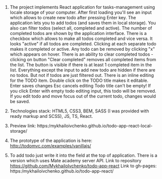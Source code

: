 1. The project implements React application for tasks-management using locale storage of your computer.
After first loading you'll see an input which allows to create new todo after pressing Enter key.
The application lets you to add todos (and saves them in local storage).
You also can filter todos (select all, completed and active). The number of completed todos are shown
by the application interface. There is a checkbox which allows to make all todos completed and vice versa.
It looks "active" if all todos are completed.
Clicking at each separate todo makes it completed or active.
Any todo can be removed by clicking "x" which appears on hover.
There is an ability to clear completed todos - clicking on button "Clear completed" removes all completed items from the list.
The button is visible if there is at least 1 completed item in the list.
Everything except the input to add new todo are hidden if there are no todos. But not if todos are just filtered out.
There is an inline editing for the TODO item. Double click on the TODO title makes it editable.
Enter saves changes
Esc cancels editing
Todo title can't be empty! If you click Enter with empty todo editing input, this todo will be removed.
If you edit todo and move focus out of the current todo, changes would be saved.

2. Technologies stack: HTML5, CSS3, BEM, SASS (I was provided with ready markup and SCSS), JS, TS, React.

3. Preview link: https:/mykhailoivchenko.github.io/todo-app-react-local-storage/

4. The prototype of the application is here: http://todomvc.com/examples/vanillajs/

5. To add todo just write it into the field at the top of application. There is a version which
uses Mate academy server API.
Link to repository https://github.com/MykhailoIvchenko/todo-app-react
Link to gh-pages: https:/mykhailoivchenko.github.io/todo-app-react/
